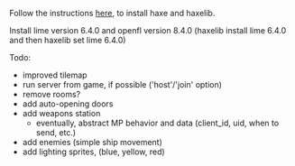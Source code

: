 Follow the instructions <a href="https://haxe.org/videos/tutorials/haxeflixel-tutorial-series/1-getting-started.html" target="_blank">here</a>, to install haxe and haxelib.

Install lime version 6.4.0 and openfl version 8.4.0 (haxelib install lime 6.4.0 and then haxelib set lime 6.4.0) 

Todo:
- improved tilemap
- run server from game, if possible ('host'/'join' option)
- remove rooms?
- add auto-opening doors
- add weapons station
	- eventually, abstract MP behavior and data (client_id, uid, when to send, etc.)
- add enemies (simple ship movement)
- add lighting sprites, (blue, yellow, red)
